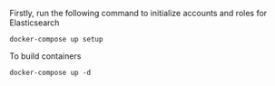Firstly, run the following command to initialize accounts and roles for Elasticsearch

```
docker-compose up setup
```

To build containers

```
docker-compose up -d
```
